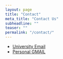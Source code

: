```yaml
---
layout: page
title: "Contact"
meta_title: "Contact Us"
subheadline: ""
teaser: ""
permalink: "/contact/"
---
```


- [University Email][1]
- [Personal GMAIL][2]


 [1]: mailto:makounniyom@csbsju.edu
 [2]: mailto:matthew.kounniyom@gmail.com
